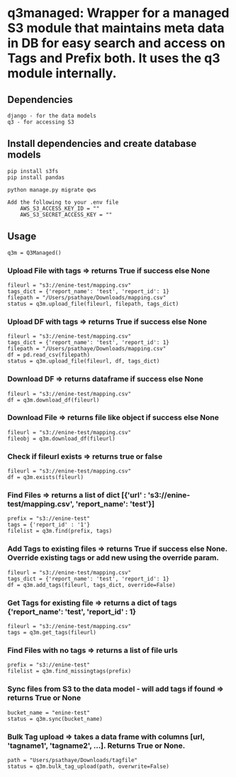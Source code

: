 # q3managed: Wrapper for a managed S3 module that maintains meta data in DB for easy search and access on Tags and Prefix both. It uses the q3 module internally.

## Dependencies
```
django - for the data models
q3 - for accessing S3
```
## Install dependencies and create database models
```
pip install s3fs
pip install pandas

python manage.py migrate qws 

Add the following to your .env file
    AWS_S3_ACCESS_KEY_ID = ""
    AWS_S3_SECRET_ACCESS_KEY = ""
```

## Usage
```
q3m = Q3Managed()
```

### Upload File with tags => returns True if success else None
```
fileurl = "s3://enine-test/mapping.csv"
tags_dict = {'report_name': 'test', 'report_id': 1}
filepath = "/Users/psathaye/Downloads/mapping.csv"
status = q3m.upload_file(fileurl, filepath, tags_dict)
```

### Upload DF with tags => returns True if success else None
```
fileurl = "s3://enine-test/mapping.csv"
tags_dict = {'report_name': 'test', 'report_id': 1}
filepath = "/Users/psathaye/Downloads/mapping.csv"
df = pd.read_csv(filepath)
status = q3m.upload_file(fileurl, df, tags_dict)
```

### Download DF => returns dataframe if success else None
```
fileurl = "s3://enine-test/mapping.csv"
df = q3m.download_df(fileurl)
```

### Download File => returns file like object if success else None
```
fileurl = "s3://enine-test/mapping.csv"
fileobj = q3m.download_df(fileurl)
```

### Check if fileurl exists => returns true or false
```
fileurl = "s3://enine-test/mapping.csv"
df = q3m.exists(fileurl)
```

### Find Files => returns a list of dict [{'url' : 's3://enine-test/mapping.csv', 'report_name': 'test'}]
```
prefix = "s3://enine-test"
tags = {'report_id' : '1'}
filelist = q3m.find(prefix, tags)
```

### Add Tags to existing files => returns True if success else None. Override existing tags or add new using the override param.
```
fileurl = "s3://enine-test/mapping.csv"
tags_dict = {'report_name': 'test', 'report_id': 1}
df = q3m.add_tags(fileurl, tags_dict, override=False)
```

### Get Tags for existing file => returns a dict of tags {'report_name': 'test', 'report_id' : 1} 
```
fileurl = "s3://enine-test/mapping.csv"
tags = q3m.get_tags(fileurl)
```

### Find Files with no tags => returns a list of file urls
```
prefix = "s3://enine-test"
filelist = q3m.find_missingtags(prefix)
```

### Sync files from S3 to the data model - will add tags if found => returns True or None
```
bucket_name = "enine-test"
status = q3m.sync(bucket_name)
```

### Bulk Tag upload => takes a data frame with columns [url, 'tagname1', 'tagname2', ...]. Returns True or None.
```
path = "Users/psathaye/Downloads/tagfile"
status = q3m.bulk_tag_upload(path, overwrite=False)
```